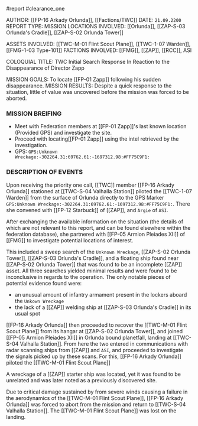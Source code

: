 #report #clearance_one 

AUTHOR: [[FP-16 Arkady Orlunda]], [[Factions/TWC]]
DATE: `21.09.2200`
REPORT TYPE: MISSION
LOCATIONS INVOLVED: [[Orlunda]], [[ZAP-S-03 Orlunda's Cradle]], [[ZAP-S-02 Orlunda Tower]]

ASSETS INVOLVED: [[TWC-M-01 Flint Scout Plane]], [[TWC-1-07 Warden]], [[FMG-1-03 Type-101]]
FACTIONS INVOLVED: [[FMG]], [[ZAP]], [[RCC]], ASI

COLOQUIAL TITLE: TWC Initial Search Response In Reaction to the Disappearance of Director Zapp

MISSION GOALS: To locate [[FP-01 Zapp]] following his sudden disappearance.
MISSION RESULTS: Despite a quick response to the situation, little of value was uncovered before the mission was forced to be aborted.

### MISSION BREIFING
- Meet with Federation members at [[FP-01 Zapp]]'s last known location (Provided GPS) and investigate the site.
- Proceed with locating[[FP-01 Zapp]] using the intel retrieved by the investigation.
- GPS: `GPS:Unknown Wreckage:-302264.31:69762.61:-1697312.98:#FF75C9F1:`
### DESCRIPTION OF EVENTS
Upon receiving the priority one call, [[TWC]] member [[FP-16 Arkady Orlunda]] stationed at [[TWC-S-04 Valhalla Station]] piloted the [[TWC-1-07 Warden]] from the surface of Orlunda directly to the GPS Marker `GPS:Unknown Wreckage:-302264.31:69762.61:-1697312.98:#FF75C9F1:`. There she convened with [[FP-12 Starbuck]] of  [[ZAP]], and `Argie` of `ASI`.

After exchanging the available information on the situation (the details of which are not relevant to this report, and can be found elsewhere within the federation database), she partnered with [[FP-05 Armion Pleiades XII]] of [[FMG]] to investigate potential locations of interest.

This included a sweep search of the `Unknown Wreckage`, [[ZAP-S-02 Orlunda Tower]], [[ZAP-S-03 Orlunda's Cradle]], and a floating ship found near [[ZAP-S-02 Orlunda Tower]] that was found to be an incomplete [[ZAP]] asset. All three searches yielded minimal results and were found to be inconclusive in regards to the operation. The only notable pieces of potential evidence found were:
- an unusual amount of infantry armament present in the lockers aboard the `Unkown Wreckage`
- the lack of a [[ZAP]] welding ship at [[ZAP-S-03 Orlunda's Cradle]] in its usual spot

[[FP-16 Arkady Orlunda]] then proceeded to recover the [[TWC-M-01 Flint Scout Plane]] from its hangar at [[ZAP-S-02 Orlunda Tower]], and joined [[FP-05 Armion Pleiades XII]] in Orlunda bound planetfall, landing at [[TWC-S-04 Valhalla Station]]. From here the two entered in communications with radar scanning ships from [[ZAP]] and `ASI`, and proceeded to investigate the signals picked up by these scans. For this, [[FP-16 Arkady Orlunda]] piloted the [[TWC-M-01 Flint Scout Plane]]

A wreckage of a [[ZAP]] starter ship was located, yet it was found to be unrelated and was later noted as a previously discovered site.

Due to critical damage sustained by from severe winds causing a failure in the aerodynamics of the [[TWC-M-01 Flint Scout Plane]], [[FP-16 Arkady Orlunda]] was forced to abort from the mission and return to [[TWC-S-04 Valhalla Station]]. The [[TWC-M-01 Flint Scout Plane]] was lost on the landing.
